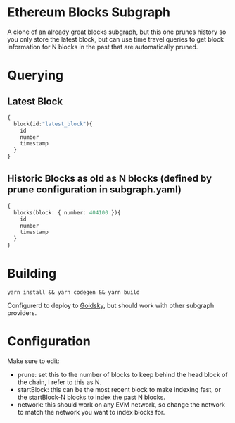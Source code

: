 # Ethereum Blocks Subgraph

A clone of an already great blocks subgraph, but this one prunes history so you only store the latest block, but can use time travel queries to get block information for N blocks in the past that are automatically pruned.

# Querying

## Latest Block
```graphql
{
  block(id:"latest_block"){
    id
    number
    timestamp
  }
}
```

## Historic Blocks as old as N blocks (defined by prune configuration in subgraph.yaml)

```graphql
{
  blocks(block: { number: 404100 }){
    id
    number
    timestamp
  }
}
```

# Building

`yarn install && yarn codegen && yarn build`

Configurerd to deploy to [Goldsky](https://goldsky.com), but should work with other subgraph providers.

# Configuration

Make sure to edit:
- prune: set this to the number of blocks to keep behind the head block of the chain, I refer to this as N.
- startBlock: this can be the most recent block to make indexing fast, or the startBlock-N blocks to index the past N blocks.
- network: this should work on any EVM network, so change the network to match the network you want to index blocks for.
